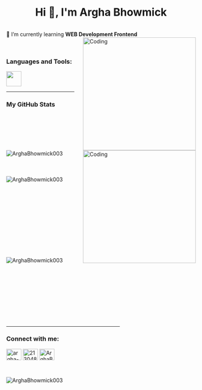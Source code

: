 <h1 align="center">Hi 👋, I'm Argha Bhowmick</h1>




<p align="left"> <a href="https://twitter.com/" target="blank"><img src="https://img.shields.io/twitter/follow/?logo=twitter&style=for-the-badge" alt="" /></a> </p>

🌱 I’m currently learning **WEB Development Frontend**
<img align="right" alt="Coding" width="300" src="https://i.pinimg.com/originals/81/17/8b/81178b47a8598f0c81c4799f2cdd4057.gif">


<br>
<h3 align="left">Languages and Tools:</h3>
<img height="40" src="https://skillicons.dev/icons?i=c,cpp,git,github,html,css,js,figma"/><br>


<hr width="36%" >

<h3>My GitHub Stats</h3>
<img align="right" alt="Coding" width="300" src="https://cdn.dribbble.com/users/1277312/screenshots/14733298/media/39b1045e593737587dd60e42c8422d1f.gif" >
<br>


<p><img align="left" src="https://github-readme-stats.vercel.app/api/top-langs?username=ArghaBhowmick003&show_icons=true&theme=dark&locale=en&layout=compact" alt="ArghaBhowmick003" /></p>

<br><br><br><br><br><br><br>
<p>&nbsp;<img align="left" src="https://github-readme-stats.vercel.app/api?username=ArghaBhowmick003&show_icons=true&theme=dark&locale=en" alt="ArghaBhowmick003" /></p>
<br><br><br><br><br><br><br><br><br><br>

<p><img align="left" src="https://github-readme-streak-stats.herokuapp.com/?user=ArghaBhowmick003&theme=dark" alt="ArghaBhowmick003" /></p>
<br><br><br><br><br><br><br><br><br><br>
<hr width="60%" >
<h3 align="left">Connect with me:</h3>
<p align="left">
<a href="https://linkedin.com/in/argha-bhowmick-33b393246" target="blank"><img align="center" src="https://raw.githubusercontent.com/rahuldkjain/github-profile-readme-generator/master/src/images/icons/Social/linked-in-alt.svg" alt="argha-bhowmick-33b393246" height="30" width="40" /></a>
<a href="https://stackoverflow.com/users/26662074/argha-bhowmick" target="blank"><img align="center" src="https://raw.githubusercontent.com/rahuldkjain/github-profile-readme-generator/master/src/images/icons/Social/stack-overflow.svg" alt="21304875" height="30" width="40" /></a>
<a href="https://x.com/ArghaBhowmick03" target="blank"><img align="center" src="https://raw.githubusercontent.com/rahuldkjain/github-profile-readme-generator/master/src/images/icons/Social/twitter.svg" alt="ArghaBhowmick03" height="30" width="40" /></a>
</p>
<br>
<p align="left"> <img src="https://komarev.com/ghpvc/?username=ArghaBhowmick003&label=Profile%20views&color=0e75b6&style=flat" alt="ArghaBhowmick003" /> </p>
